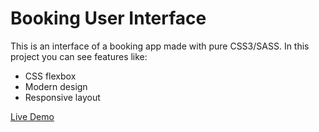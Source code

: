 # Booking User Interface

This is an interface of a booking app made with pure CSS3/SASS. In this project you can see features like:

* CSS flexbox
* Modern design
* Responsive layout


[Live Demo](https://riltonfranzonee.github.io/booking-app/)

